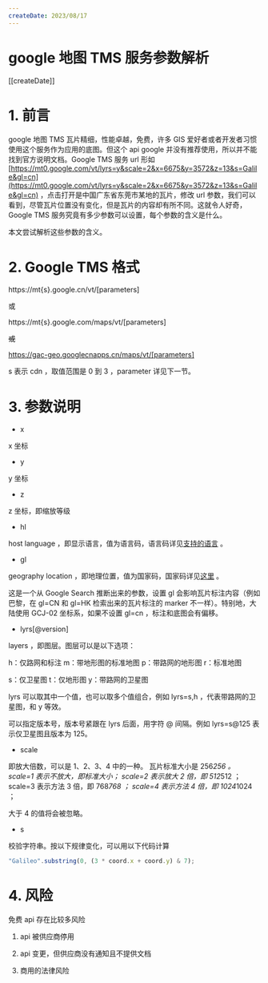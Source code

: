 ```yaml
---
createDate: 2023/08/17
---
```


# google 地图 TMS 服务参数解析

[[createDate]]

# 1. 前言

google 地图 TMS 瓦片精细，性能卓越，免费，许多 GIS 爱好者或者开发者习惯使用这个服务作为应用的底图。但这个 api google 并没有推荐使用，所以并不能找到官方说明文档。Google TMS 服务 url 形如 [https://mt0.google.com/vt/lyrs=y&scale=2&x=6675&y=3572&z=13&s=Galile&gl=cn](https://mt0.google.com/vt/lyrs=y&scale=2&x=6675&y=3572&z=13&s=Galile&gl=cn) ，点击打开是中国广东省东莞市某地的瓦片，修改 url 参数，我们可以看到，尽管瓦片位置没有变化，但是瓦片的内容却有所不同。这就令人好奇，Google TMS 服务究竟有多少参数可以设置，每个参数的含义是什么。

本文尝试解析这些参数的含义。

# 2. Google TMS 格式

<p>https://mt{s}.google.cn/vt/[parameters]</p>

或

<p>https://mt{s}.google.com/maps/vt/[parameters]</p>

~~或~~

~~<p>https://gac-geo.googlecnapps.cn/maps/vt/[parameters]</p>~~

s 表示 cdn ，取值范围是 0 到 3 ，parameter 详见下一节。

# 3. 参数说明

- x

x 坐标

- y

y 坐标

- z

z 坐标，即缩放等级

- hl

host language ，即显示语言，值为语言码，语言码详见[支持的语言](https://developers.google.com/custom-search/docs/xml_results_appendices#interfaceLanguages) 。

- gl

geography location ，即地理位置，值为国家码，国家码详见[这里](https://developers.google.com/custom-search/docs/xml_results_appendices#countryCodes) 。

这是一个从 Google Search 推断出来的参数，设置 gl 会影响瓦片标注内容（例如巴黎，在 gl=CN 和 gl=HK 检索出来的瓦片标注的 marker 不一样）。特别地，大陆使用 GCJ-02 坐标系，如果不设置 gl=cn ，标注和底图会有偏移。

- lyrs\[@version\]

layers ，即图层。图层可以是以下选项：

h：仅路网和标注 m：带地形图的标准地图 p：带路网的地形图 r：标准地图

s：仅卫星图 t：仅地形图 y：带路网的卫星图

lyrs 可以取其中一个值，也可以取多个值组合，例如 lyrs=s,h ，代表带路网的卫星图，和 y 等效。

可以指定版本号，版本号紧跟在 lyrs 后面，用字符 @ 间隔。例如 lyrs=s@125 表示仅卫星图且版本为 125。

- scale

即放大倍数，可以是 1、2、3、4 中的一种。 瓦片标准大小是 256*256 。 scale=1 表示不放大，即标准大小； scale=2 表示放大 2 倍，即 512*512 ； scale=3 表示方法 3 倍，即 768*768 ； scale=4 表示方法 4 倍，即 1024*1024 ；

大于 4 的值将会被忽略。

- s

校验字符串。按以下规律变化，可以用以下代码计算

```javascript
"Galileo".substring(0, (3 * coord.x + coord.y) & 7);
```

# 4. 风险

免费 api 存在比较多风险

1. api 被供应商停用

2. api 变更，但供应商没有通知且不提供文档

3. 商用的法律风险

